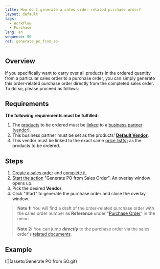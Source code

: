 ```yaml
---
title: How do I generate a sales order-related purchase order?
layout: default
tags:
  - Workflow
  - Purchase
lang: en
sequence: 50
ref: generate_po_from_so
---
```


## Overview
If you specifically want to carry over all products in the ordered quantity from a particular sales order to a purchase order, you can simply generate this order-related purchase order directly from the completed sales order. To do so, please proceed as follows:

## Requirements
**The following requirements must be fulfilled:**

1. The [products](NewProduct) to be ordered must be [linked](Link_product_to_business_partner) to a [business partner (vendor)](New_business_partner_vendor).
1. This business partner must be set as the products' [**Default Vendor**](Set_default_vendor).
1. This vendor must be linked to the exact same [price list(s)](ProductPrice) as the products to be ordered.

## Steps
1. [Create a sales order](SalesOrder_recording) and [complete it](DocumentProcessingComplete).
1. [Start the action](StartAction) "Generate PO from Sales Order". An overlay window opens up.
1. Pick the desired **Vendor**.
1. Click "Start" to generate the purchase order and close the overlay window.
 >**Note 1:** You will find a draft of the order-related purchase order with the sales order number as **Reference** under "[Purchase Order](Menu)" in the menu.<br><br>
 >**Note 2:** You can jump ***directly*** to the purchase order via the sales order's [related documents](JumptoviaSidebar).

## Example
![](assets/Generate PO from SO.gif)
